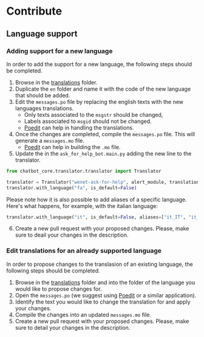 # Contribute

## Language support

### Adding support for a new language

In order to add the support for a new language, the following steps should be completed.

1. Browse in the [translations](translations) folder.
2. Duplicate the `en` folder and name it with the code of the new language that should be added.
3. Edit the `messages.po` file by replacing the english texts with the new languages translations. 
    * Only texts associated to the `msgstr` should be changed,
    * Labels associated to `msgid` should not be changed.
    * [Poedit](https://poedit.net/) can help in handling the translations.
4. Once the changes are completed, compile the `messages.po` file. This will generate a `messages.mo` file.
    * [Poedit](https://poedit.net/) can help in building the `.mo` file.
5. Update the in the `ask_for_help_bot.main.py` adding the new line to the translator.

```python
from chatbot_core.translator.translator import Translator

translator = Translator("wenet-ask-for-help", alert_module, translation_folder_path, fallback=False)
translator.with_language("fa", is_default=False)
```

Please note how it is also possible to add aliases of a specific language. 
Here's what happens, for example, with the italian language:

```python
translator.with_language("it", is_default=False, aliases=["it_IT", "it_CH"])
```

6. Create a new pull request with your proposed changes. Please, make sure to deail your changes in the description.

### Edit translations for an already supported language

In order to propose changes to the translasion of an existing language, the following steps should be completed.

1. Browse in the [translations](translations) folder and into the folder of the language you would like to propose changes for.
2. Open the `messages.po` (we suggest using [Poedit](https://poedit.net/) or a similar application).
3. Identify the text you would like to change the translation for and apply your changes.
4. Compile the changes into an updated `messages.mo` file.
5. Create a new pull request with your proposed changes. Please, make sure to detail your changes in the description.

